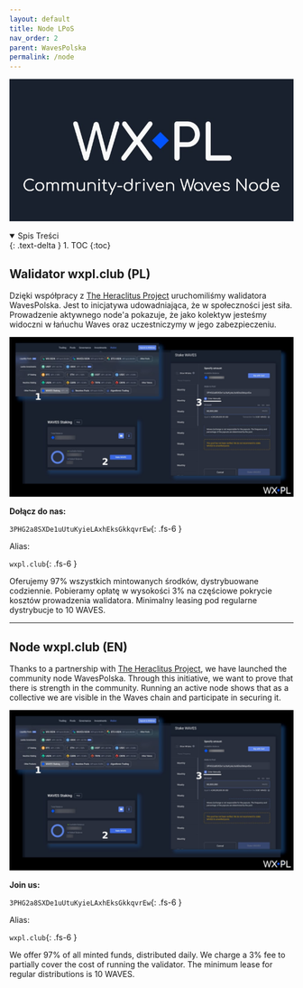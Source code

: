 ```yaml
---
layout: default
title: Node LPoS
nav_order: 2
parent: WavesPolska
permalink: /node
---
```

![](/images/cd-node.png)

<details open markdown="block">
  <summary>
    Spis Treści
  </summary>
  {: .text-delta }
1. TOC
{:toc}
</details>

## Walidator wxpl.club (PL)

Dzięki współpracy z [The Heraclitus Project](http://wxpl.club/heraclitus) uruchomiliśmy walidatora WavesPolska. Jest to inicjatywa udowadniająca, że w społeczności jest siła. Prowadzenie aktywnego node'a pokazuje, że jako kolektyw jesteśmy widoczni w łańuchu Waves oraz uczestniczymy w jego zabezpieczeniu.

![](/images/stake-waves.jpg)

**Dołącz do nas:**

```3PHG2a8SXDe1uUtuKyieLAxhEksGkkqvrEw```{: .fs-6 }

Alias:

```wxpl.club```{: .fs-6 }

Oferujemy 97% wszystkich mintowanych środków, dystrybuowane codziennie. Pobieramy opłatę w wysokości 3% na częściowe pokrycie kosztów prowadzenia walidatora. Minimalny leasing pod regularne dystrybucje to 10 WAVES.

---

## Node wxpl.club (EN)

Thanks to a partnership with [The Heraclitus Project](http://wxpl.club/heraclitus), we have launched the community node WavesPolska. Through this initiative, we want to prove that there is strength in the community. Running an active node shows that as a collective we are visible in the Waves chain and participate in securing it.

![](/images/stake-waves.jpg)

**Join us:**

```3PHG2a8SXDe1uUtuKyieLAxhEksGkkqvrEw```{: .fs-6 }

Alias:

```wxpl.club```{: .fs-6 }

We offer 97% of all minted funds, distributed daily. We charge a 3% fee to partially cover the cost of running the validator. The minimum lease for regular distributions is 10 WAVES.
